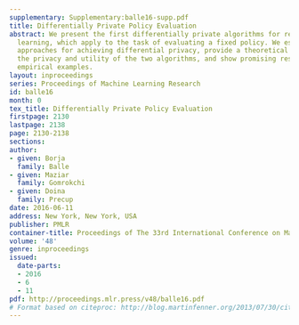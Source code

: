 ```yaml
---
supplementary: Supplementary:balle16-supp.pdf
title: Differentially Private Policy Evaluation
abstract: We present the first differentially private algorithms for reinforcement
  learning, which apply to the task of evaluating a fixed policy. We establish two
  approaches for achieving differential privacy, provide a theoretical analysis of
  the privacy and utility of the two algorithms, and show promising results on simple
  empirical examples.
layout: inproceedings
series: Proceedings of Machine Learning Research
id: balle16
month: 0
tex_title: Differentially Private Policy Evaluation
firstpage: 2130
lastpage: 2138
page: 2130-2138
sections: 
author:
- given: Borja
  family: Balle
- given: Maziar
  family: Gomrokchi
- given: Doina
  family: Precup
date: 2016-06-11
address: New York, New York, USA
publisher: PMLR
container-title: Proceedings of The 33rd International Conference on Machine Learning
volume: '48'
genre: inproceedings
issued:
  date-parts:
  - 2016
  - 6
  - 11
pdf: http://proceedings.mlr.press/v48/balle16.pdf
# Format based on citeproc: http://blog.martinfenner.org/2013/07/30/citeproc-yaml-for-bibliographies/
---
```

